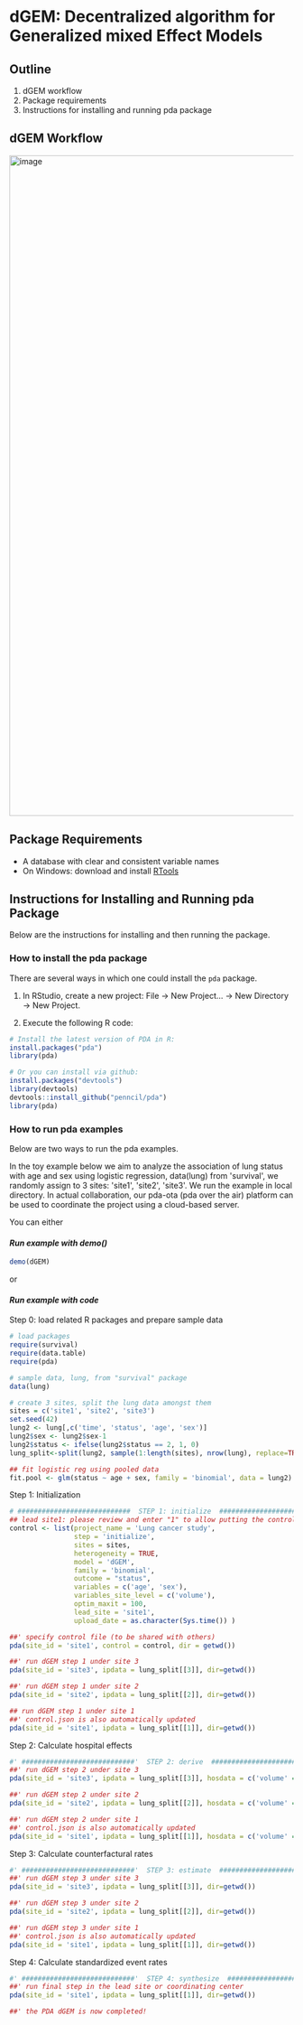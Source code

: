dGEM: Decentralized algorithm for Generalized mixed Effect Models
==============================================


## Outline

1. dGEM workflow
2. Package requirements
3. Instructions for installing and running pda package


## dGEM Workflow
<img width="1170" alt="image" src="https://user-images.githubusercontent.com/38872447/159751836-2509fe6a-a7fa-45ec-bf50-35a403d45f89.png">

## Package Requirements
- A database with clear and consistent variable names
- On Windows: download and install [RTools](http://cran.r-project.org/bin/windows/Rtools/) 


## Instructions for Installing and Running pda Package

Below are the instructions for installing and then running the package.

### How to install the pda package
There are several ways in which one could install the `pda` package. 

1. In RStudio, create a new project: File -> New Project... -> New Directory -> New Project. 

2. Execute the following R code: 

```r
# Install the latest version of PDA in R:
install.packages("pda")
library(pda)

# Or you can install via github:
install.packages("devtools")
library(devtools)
devtools::install_github("penncil/pda")
library(pda)
```

### How to run pda examples

Below are two ways to run the pda examples. 

In the toy example below we aim to analyze the association of lung status with age and sex using logistic regression, data(lung) from 'survival', we randomly assign to 3 sites: 'site1', 'site2', 'site3'. We run the example in local directory. In actual collaboration, our pda-ota (pda over the air) platform can be used to coordinate the project using a cloud-based server. 

You can either 

#### *Run example with demo()*

```r
demo(dGEM)
``` 
or
####  *Run example with code*

Step 0: load related R packages and prepare sample data

```r
# load packages
require(survival)
require(data.table)
require(pda)

# sample data, lung, from "survival" package
data(lung)

# create 3 sites, split the lung data amongst them
sites = c('site1', 'site2', 'site3')
set.seed(42)
lung2 <- lung[,c('time', 'status', 'age', 'sex')]
lung2$sex <- lung2$sex-1
lung2$status <- ifelse(lung2$status == 2, 1, 0)
lung_split<-split(lung2, sample(1:length(sites), nrow(lung), replace=TRUE))

## fit logistic reg using pooled data
fit.pool <- glm(status ~ age + sex, family = 'binomial', data = lung2)

``` 
Step 1: Initialization

```r
# ############################  STEP 1: initialize  ###############################
## lead site1: please review and enter "1" to allow putting the control file to the server
control <- list(project_name = 'Lung cancer study',
                step = 'initialize',
                sites = sites,
                heterogeneity = TRUE,
                model = 'dGEM',
                family = 'binomial',
                outcome = "status",
                variables = c('age', 'sex'),
                variables_site_level = c('volume'),
                optim_maxit = 100,
                lead_site = 'site1',
                upload_date = as.character(Sys.time()) )

##' specify control file (to be shared with others)
pda(site_id = 'site1', control = control, dir = getwd())

##' run dGEM step 1 under site 3
pda(site_id = 'site3', ipdata = lung_split[[3]], dir=getwd())

##' run dGEM step 1 under site 2
pda(site_id = 'site2', ipdata = lung_split[[2]], dir=getwd())

## run dGEM step 1 under site 1
##' control.json is also automatically updated
pda(site_id = 'site1', ipdata = lung_split[[1]], dir=getwd())


``` 
Step 2: Calculate hospital effects

```r
#' ############################'  STEP 2: derive  ###############################
##' run dGEM step 2 under site 3
pda(site_id = 'site3', ipdata = lung_split[[3]], hosdata = c('volume' = 3000), dir=getwd())

##' run dGEM step 2 under site 2
pda(site_id = 'site2', ipdata = lung_split[[2]], hosdata = c('volume' = 5000), dir=getwd())

##' run dGEM step 2 under site 1
##' control.json is also automatically updated
pda(site_id = 'site1', ipdata = lung_split[[1]], hosdata = c('volume' = 10000), dir=getwd())
``` 
Step 3: Calculate counterfactural rates

```r
#' ############################'  STEP 3: estimate  ###############################
##' run dGEM step 3 under site 3
pda(site_id = 'site3', ipdata = lung_split[[3]], dir=getwd())

##' run dGEM step 3 under site 2
pda(site_id = 'site2', ipdata = lung_split[[2]], dir=getwd())

##' run dGEM step 3 under site 1
##' control.json is also automatically updated
pda(site_id = 'site1', ipdata = lung_split[[1]], dir=getwd())


``` 

Step 4: Calculate standardized event rates

```r
#' ############################'  STEP 4: synthesize  ###############################
##' run final step in the lead site or coordinating center
pda(site_id = 'site1', ipdata = lung_split[[1]], dir=getwd())

##' the PDA dGEM is now completed!
``` 



